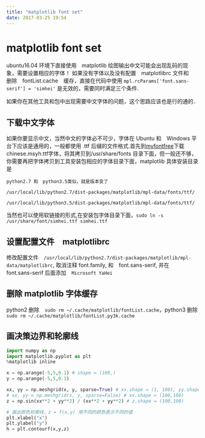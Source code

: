 ```yaml
---
title: "matplotlib font set"
date: 2017-03-25 19:54
---
```


# matplotlib font set
ubuntu16.04 环境下直接使用　matplotlib 绘图输出中文可能会出现乱码的现象，需要设置相应的字体！ 如果没有字体以及没有配置　matplotlibrc 文件和　删除　fontList.cache　缓存，直接在代码中使用
`mpl.rcParams['font.sans-serif'] = 'simhei'` 是无效的，需要同时满足三个条件.

如果你在其他工具和包中出现需要中文字体的问题，这个思路应该也是行的通的．

## 下载中文字体
如果你要显示中文，当然中文的字体必不可少，字体在 Ubuntu 和　Windows 平台下应该是通用的，一般都使用 .ttf 后缀的文件格式.首先到[myfontfree](http://www.myfontfree.com/microsoft-yahei-myfontfreecom66f594.htm)下载chinese.msyh.ttf字体，将其拷贝到/usr/share/fonts 目录下面，但一般还不够，你需要再把字体拷贝到工具安装包相应的字体目录下面，matplotlib 具体安装目录是
```
python2.7 和　python3.5类似，就是版本变了

/usr/local/lib/python2.7/dist-packages/matplotlib/mpl-data/fonts/ttf/

/usr/local/lib/python3.5/dist-packages/matplotlib/mpl-data/fonts/ttf/
```

当然也可以使用软链接的形式,在安装包字体目录下面，`sudo ln -s /usr/share/font/simhei.ttf simhei.ttf` 

## 设置配置文件　matplotlibrc
修改配置文件　`/usr/local/lib/python2.7/dist-packages/matplotlib/mpl-data/matplotlibrc`, 取消注释
font.family, 和　font.sans-serif, 并在　font.sans-serif 后面添加　`Microsoft YaHei`

## 删除 matplotlib 字体缓存
python2 删除　`sudo rm ~/.cache/matplotlib/fontList.cache`，python3 删除　`sudo rm ~/.cache/matplotlib/fontList.py3k.cache`

## 画决策边界和轮廓线
```python
import numpy as np
import matplotlib.pyplot as plt
%matplotlib inline

x = np.arange(-5,5,0.1) # shape = (100,)
y = np.arange(-5,5,0.1)

xx, yy = np.meshgrid(x, y, sparse=True) # xx.shape = (1, 100), yy.shape = (100, 1)
# xx, yy = np.meshgrid(x, y, sparse=False) # xx.shape = (100,100)
z = np.sin(xx**2 + yy**2) / (xx**2 + yy**2) # z.shape = (100,100)

# 画出颜色轮廓线，z = f(x,y) 用不同的颜色表示不同的值
plt.xlabel("x")
plt.ylabel("y")
h = plt.contourf(x,y,z)
```
